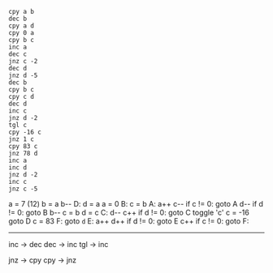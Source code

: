 ```
cpy a b
dec b
cpy a d
cpy 0 a
cpy b c
inc a
dec c
jnz c -2
dec d
jnz d -5
dec b
cpy b c
cpy c d
dec d
inc c
jnz d -2
tgl c
cpy -16 c
jnz 1 c
cpy 83 c
jnz 78 d
inc a
inc d
jnz d -2
inc c
jnz c -5
```

a = 7 (12)
b = a
b--
D:
d = a
a = 0
B:
c = b
A:
a++
c--
if c != 0:
  goto A
d--
if d != 0:
  goto B
b--
c = b
d = c
C:
d--
c++
if d != 0:
  goto C
toggle 'c'
c = -16
goto D
c = 83
F:
goto `d`
E:
a++
d++
if d != 0:
  goto E
c++
if c != 0:
  goto F:


----

inc -> dec
dec -> inc
tgl -> inc

jnz -> cpy
cpy -> jnz

